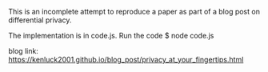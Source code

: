 This is an incomplete attempt to reproduce a paper as part of a blog post on differential privacy.

The implementation is in code.js.
Run the code
$ node code.js


blog link: https://kenluck2001.github.io/blog_post/privacy_at_your_fingertips.html
